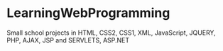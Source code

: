 # LearningWebProgramming
Small school projects in HTML, CSS2, CSS1, XML, JavaScript, JQUERY, PHP, AJAX, JSP and SERVLETS, ASP.NET
